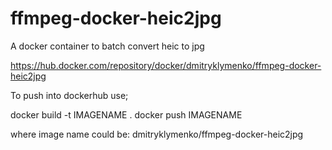 # ffmpeg-docker-heic2jpg
A docker container to batch convert heic to jpg

https://hub.docker.com/repository/docker/dmitryklymenko/ffmpeg-docker-heic2jpg

To push into dockerhub use;

docker build -t IMAGENAME .
docker push IMAGENAME

where image name could be: dmitryklymenko/ffmpeg-docker-heic2jpg
